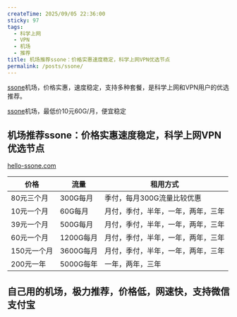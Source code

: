```yaml
---
createTime: 2025/09/05 22:36:00
sticky: 97
tags:
  - 科学上网
  - VPN
  - 机场
  - 推荐
title: 机场推荐ssone：价格实惠速度稳定，科学上网VPN优选节点
permalink: /posts/ssone/
---
```


[ssone](https://hello-ssone.com/register?aff=QpXdVaKY)机场，价格实惠，速度稳定，支持多种套餐，是科学上网和VPN用户的优选推荐。

<!-- more -->
[ssone](https://hello-ssone.com/register?aff=QpXdVaKY)机场，最低价10元60G/月，便宜稳定

## 机场推荐ssone：价格实惠速度稳定，科学上网VPN优选节点

[hello-ssone.com](https://hello-ssone.com/register?aff=QpXdVaKY)

|价格|流量|租用方式|
|---|---|---|
|80元三个月|300G每月|季付，每月300G流量比较优惠|
|10元一个月|60G每月|月付，季付，半年，一年，两年，三年|
|39元一个月|500G每月|月付，季付，半年，一年，两年，三年|
|60元一个月|1200G每月|月付，季付，半年，一年，两年，三年|
|150元一个月|3600G每月|月付，季付，半年，一年，两年，三年|
|200元一年|5000G每年|一年，两年，三年|

## 自己用的机场，极力推荐，价格低，网速快，支持微信支付宝
